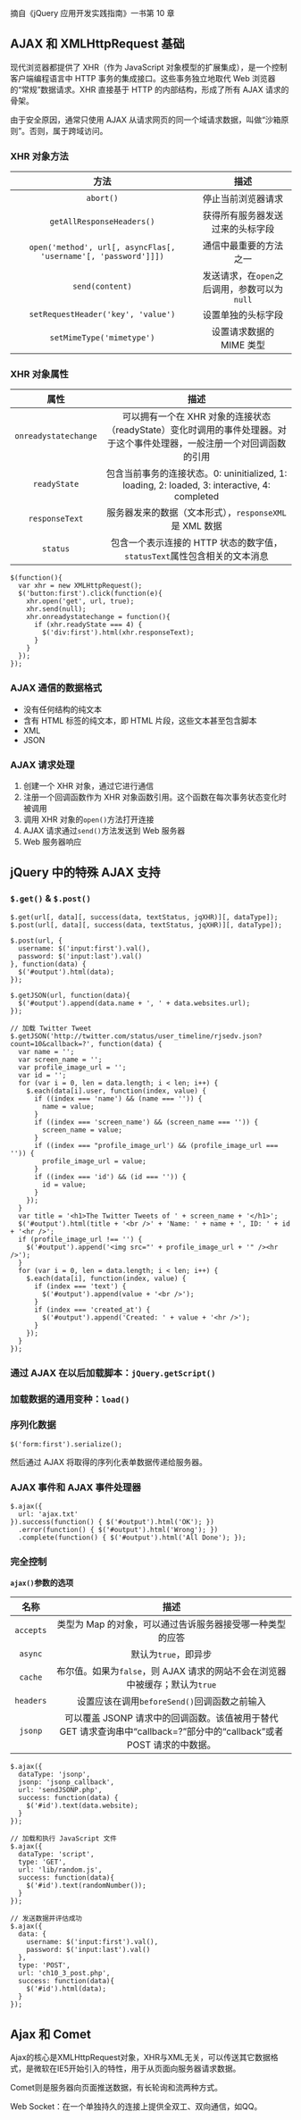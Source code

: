 摘自《jQuery 应用开发实践指南》一书第 10 章

## AJAX 和 XMLHttpRequest 基础

现代浏览器都提供了 XHR（作为 JavaScript 对象模型的扩展集成），是一个控制客户端编程语言中 HTTP 事务的集成接口。这些事务独立地取代 Web 浏览器的“常规”数据请求。XHR 直接基于 HTTP 的内部结构，形成了所有 AJAX 请求的骨架。
 
由于安全原因，通常只使用 AJAX 从请求网页的同一个域请求数据，叫做“沙箱原则”。否则，属于跨域访问。

### XHR 对象方法

|方法|描述|
|:---:|:---:|
|`abort()`|停止当前浏览器请求|
|`getAllResponseHeaders()`|获得所有服务器发送过来的头标字段|
|`open('method', url[, asyncFlas[, 'username'[, 'password']]])`|通信中最重要的方法之一|
|`send(content)`|发送请求，在`open`之后调用，参数可以为`null`|
|`setRequestHeader('key', 'value')`|设置单独的头标字段|
|`setMimeType('mimetype')`|设置请求数据的 MIME 类型|

### XHR 对象属性

|属性|描述|
|:---:|:---:|
|`onreadystatechange`|可以拥有一个在 XHR 对象的连接状态（readyState）变化时调用的事件处理器。对于这个事件处理器，一般注册一个对回调函数的引用|
|`readyState`|包含当前事务的连接状态。0: uninitialized, 1: loading, 2: loaded, 3: interactive, 4: completed|
|`responseText`|服务器发来的数据（文本形式），`responseXML`是 XML 数据|
|`status`|包含一个表示连接的 HTTP 状态的数字值，`statusText`属性包含相关的文本消息|

```
$(function(){
  var xhr = new XMLHttpRequest();
  $('button:first').click(function(e){
    xhr.open('get', url, true);
    xhr.send(null);
    xhr.onreadystatechange = function(){
      if (xhr.readyState === 4) {
        $('div:first').html(xhr.responseText);
      }
    }
  });
});
```

### AJAX 通信的数据格式

- 没有任何结构的纯文本
- 含有 HTML 标签的纯文本，即 HTML 片段，这些文本甚至包含脚本
- XML
- JSON

### AJAX 请求处理

1. 创建一个 XHR 对象，通过它进行通信
2. 注册一个回调函数作为 XHR 对象函数引用。这个函数在每次事务状态变化时被调用
3. 调用 XHR 对象的`open()`方法打开连接
4. AJAX 请求通过`send()`方法发送到 Web 服务器
5. Web 服务器响应

## jQuery 中的特殊 AJAX 支持

### `$.get()` & `$.post()`

```
$.get(url[, data][, success(data, textStatus, jqXHR)][, dataType]);
$.post(url[, data][, success(data, textStatus, jqXHR)][, dataType]);

$.post(url, {
  username: $('input:first').val(),
  password: $('input:last').val()
}, function(data) {
  $('#output').html(data);
});

$.getJSON(url, function(data){
  $('#output').append(data.name + ', ' + data.websites.url);
});

// 加载 Twitter Tweet
$.getJSON('http://twitter.com/status/user_timeline/rjsedv.json?count=10&callback=?', function(data) {
  var name = '';
  var screen_name = '';
  var profile_image_url = '';
  var id = '';
  for (var i = 0, len = data.length; i < len; i++) {
    $.each(data[i].user, function(index, value) {
      if ((index === 'name') && (name === '')) {
        name = value;
      }
      if ((index === 'screen_name') && (screen_name === '')) {
        screen_name = value;
      }
      if ((index === "profile_image_url') && (profile_image_url === '')) {
        profile_image_url = value;
      }
      if ((index === 'id') && (id === '')) {
        id = value;
      }
    });
  }
  var title = '<h1>The Twitter Tweets of ' + screen_name + '</h1>';
  $('#output').html(title + '<br />' + 'Name: ' + name + ', ID: ' + id + '<hr />';
  if (profile_image_url !== '') {
    $('#output').append('<img src="' + profile_image_url + '" /><hr />');
  }
  for (var i = 0, len = data.length; i < len; i++) {
    $.each(data[i], function(index, value) {
      if (index === 'text') {
        $('#output').append(value + '<br />');
      }
      if (index === 'created_at') {
        $('#output').append('Created: ' + value + '<hr />');
      }
    });
  }
});
```

### 通过 AJAX 在以后加载脚本：`jQuery.getScript()`

### 加载数据的通用变种：`load()`

### 序列化数据

```
$('form:first').serialize();
```

然后通过 AJAX 将取得的序列化表单数据传递给服务器。

### AJAX 事件和 AJAX 事件处理器

```
$.ajax({
  url: 'ajax.txt'
}).success(function() { $('#output').html('OK'); })
  .error(function() { $('#output').html('Wrong'); })
  .complete(function() { $('#output').html('All Done'); });
```

### 完全控制

**`ajax()`参数的选项**

|名称|描述|
|:---:|:---:|
|`accepts`|类型为 Map 的对象，可以通过告诉服务器接受哪一种类型的应答|
|`async`|默认为`true`，即异步|
|`cache`|布尔值。如果为`false`，则 AJAX 请求的网站不会在浏览器中被缓存；默认为`true`|
|`headers`|设置应该在调用`beforeSend()`回调函数之前输入|
|`jsonp`|可以覆盖 JSONP 请求中的回调函数。该值被用于替代 GET 请求查询串中“callback=?”部分中的“callback”或者 POST 请求的中数据。|

```
$.ajax({
  dataType: 'jsonp',
  jsonp: 'jsonp_callback',
  url: 'sendJSONP.php',
  success: function(data) {
    $('#id').text(data.website);
  }
});

// 加载和执行 JavaScript 文件
$.ajax({
  dataType: 'script',
  type: 'GET',
  url: 'lib/random.js',
  success: function(data){
    $('#id').text(randomNumber());
  }
});

// 发送数据并评估成功
$.ajax({
  data: {
    username: $('input:first').val(),
    password: $('input:last').val()
  },
  type: 'POST',
  url: 'ch10_3_post.php',
  success: function(data){
    $('#id').html(data);
  }
});
```

## Ajax 和 Comet

Ajax的核心是XMLHttpRequest对象，XHR与XML无关，可以传送其它数据格式，是微软在IE5开始引入的特性，用于从页面向服务器请求数据。

Comet则是服务器向页面推送数据，有长轮询和流两种方式。

Web Socket：在一个单独持久的连接上提供全双工、双向通信，如QQ。